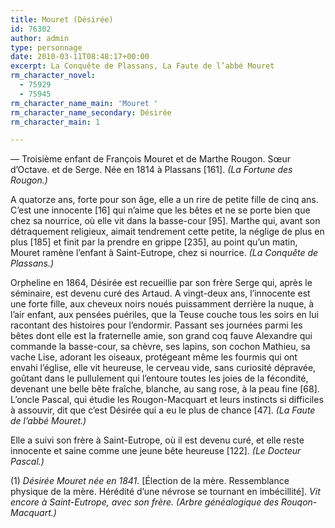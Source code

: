 ```yaml
---
title: Mouret (Désirée)
id: 76302
author: admin
type: personnage
date: 2010-03-11T08:48:17+00:00
excerpt: La Conquête de Plassans, La Faute de l’abbé Mouret
rm_character_novel:
  - 75929
  - 75945
rm_character_name_main: 'Mouret '
rm_character_name_secondary: Désirée
rm_character_main: 1

---
```

— Troisième enfant de François Mouret et de Marthe Rougon. Sœur d’Octave. et de Serge. Née en 1814 à Plassans [161]. _(La Fortune des Rougon.)_

A quatorze ans, forte pour son âge, elle a un rire de petite fille de cinq ans. C’est une innocente [16] qui n’aime que les bêtes et ne se porte bien que chez sa nourrice, où elle vit dans la basse-cour [95]. Marthe qui, avant son détraquement religieux, aimait tendrement cette petite, la néglige de plus en plus [185] et finit par la prendre en grippe [235], au point qu’un matin, Mouret ramène l’enfant à Saint-Eutrope, chez si nourrice. _(La Conquête de Plassans.)_

Orpheline en 1864, Désirée est recueillie par son frère Serge qui, après le séminaire, est devenu curé des Artaud. A vingt-deux ans, l’innocente est une forte fille, aux cheveux noirs noués puissamment derrière la nuque, à l’air enfant, aux pensées puériles, que la Teuse couche tous les soirs en lui racontant des histoires pour l’endormir. Passant ses journées parmi les bêtes dont elle est la fraternelle amie, son grand coq fauve Alexandre qui commande la basse-cour, sa chèvre, ses lapins, son cochon Mathieu, sa vache Lise, adorant les oiseaux, protégeant même les fourmis qui ont envahi l’église, elle vit heureuse, le cerveau vide, sans curiosité dépravée, goûtant dans le pullulement qui l’entoure toutes les joies de la fécondité, devenant une belle bête fraîche, blanche, au sang rose, à la peau fine [68]. L’oncle Pascal, qui étudie les Rougon-Macquart et leurs instincts si difficiles à assouvir, dit que c’est Désirée qui a eu le plus de chance [47]. _(La Faute de l’abbé Mouret.)_

Elle a suivi son frère à Saint-Eutrope, où il est devenu curé, et elle reste innocente et saine comme une jeune bête heureuse [122]. _(Le Docteur Pascal.)_

(1) _Désirée Mouret née en 1841_. [Élection de la mère. Ressemblance physique de la mère. Hérédité d’une névrose se tournant en imbécillité]. _Vit encore à Saint-Eutrope, avec son frère. (Arbre généalogique des Rouqon-Macquart.)_